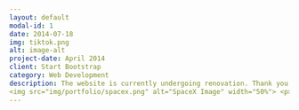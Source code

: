 ```yaml
---
layout: default
modal-id: 1
date: 2014-07-18
img: tiktok.png
alt: image-alt
project-date: April 2014
client: Start Bootstrap
category: Web Development
description: The website is currently undergoing renovation. Thank you for your patience! <!-- </div> 
<img src="img/portfolio/spacex.png" alt="SpaceX Image" width="50%"> <p> Otro texto.</p> -->
---
```

